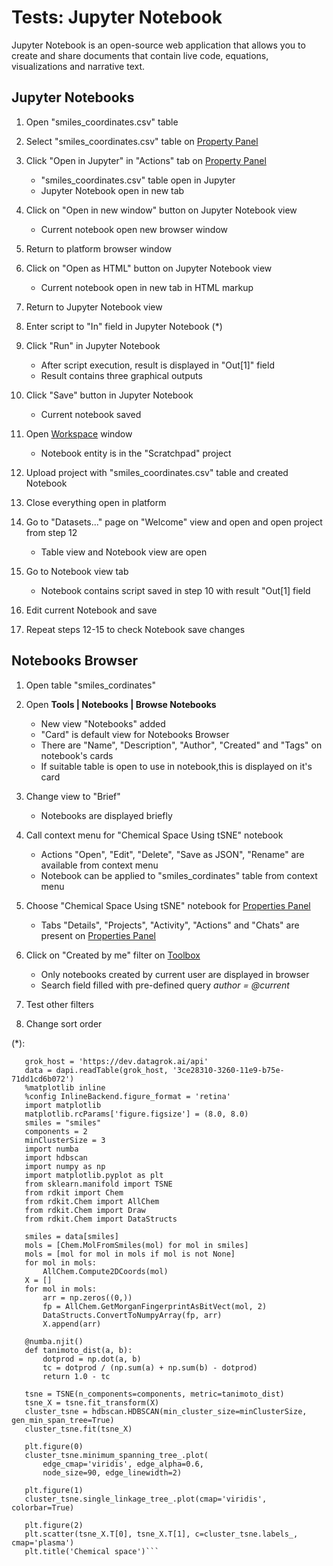 <!-- TITLE: Tests: Jupyter Notebook -->
<!-- SUBTITLE: -->

# Tests: Jupyter Notebook

Jupyter Notebook is an open-source web application that allows you to create and 
share documents that contain live code, equations, visualizations and narrative text.

## Jupyter Notebooks

1. Open "smiles_coordinates.csv" table

1. Select "smiles_coordinates.csv" table on [Property Panel](../overview/property-panel.md)

1. Click "Open in Jupyter" in "Actions" tab on [Property Panel](../overview/property-panel.md)
   * "smiles_coordinates.csv" table open in Jupyter
   * Jupyter Notebook open in new tab
   
1. Click on "Open in new window" button on Jupyter Notebook view
   * Current notebook open new browser window
   
1. Return to platform browser window

1. Click on "Open as HTML" button on Jupyter Notebook view
   * Current notebook open in new tab in HTML markup
   
1. Return to Jupyter Notebook view

1. Enter script to "In" field in Jupyter Notebook (*)

1. Click "Run" in Jupyter Notebook
   * After script execution, result is displayed in "Out\[1\]" field
   * Result contains three graphical outputs

1. Click "Save" button in Jupyter Notebook
   * Current notebook saved

1. Open [Workspace](../overview/workspace.md) window 
   * Notebook entity is in the "Scratchpad" project

1. Upload project with "smiles_coordinates.csv" table and created Notebook

1. Close everything open in platform

1. Go to "Datasets..." page on "Welcome" view and open and open project from step 12
   * Table view and Notebook view are open

1. Go to Notebook view tab 
   * Notebook contains script saved in step 10 with result "Out\[1\] field

1. Edit current Notebook and save

1. Repeat steps 12-15 to check Notebook save changes

## Notebooks Browser

1. Open table "smiles_cordinates"   

1. Open **Tools | Notebooks | Browse Notebooks**
   * New view "Notebooks" added
   * "Card" is default view for Notebooks Browser
   * There are "Name", "Description", "Author", "Created" and "Tags" on notebook's cards
   * If suitable table is open to use in notebook,this is displayed on it's card

1. Change view to "Brief"
   * Notebooks are displayed briefly

1. Call context menu for "Chemical Space Using tSNE" notebook
   * Actions "Open", "Edit", "Delete", "Save as JSON", "Rename" are available from context menu
   * Notebook can be applied to "smiles_cordinates" table from context menu
   
1. Choose "Chemical Space Using tSNE" notebook for [Properties Panel](../overview/property-panel.md)
   * Tabs "Details", "Projects", "Activity", "Actions" and "Chats" are present on [Properties Panel](../overview/property-panel.md)

1. Click on "Created by me" filter on [Toolbox](../overview/toolbox.md) 
   * Only notebooks created by current user are displayed in browser
   * Search field filled with pre-defined query *author = @current*
   
1. Test other filters

1. Change sort order

(*):
```import datagrok.api as dapi
   grok_host = 'https://dev.datagrok.ai/api'
   data = dapi.readTable(grok_host, '3ce28310-3260-11e9-b75e-71dd1cd6b072')
   %matplotlib inline
   %config InlineBackend.figure_format = 'retina'
   import matplotlib
   matplotlib.rcParams['figure.figsize'] = (8.0, 8.0)
   smiles = "smiles"
   components = 2
   minClusterSize = 3
   import numba
   import hdbscan
   import numpy as np
   import matplotlib.pyplot as plt
   from sklearn.manifold import TSNE
   from rdkit import Chem
   from rdkit.Chem import AllChem
   from rdkit.Chem import Draw
   from rdkit.Chem import DataStructs
   
   smiles = data[smiles]
   mols = [Chem.MolFromSmiles(mol) for mol in smiles]
   mols = [mol for mol in mols if mol is not None]
   for mol in mols:
       AllChem.Compute2DCoords(mol)
   X = []
   for mol in mols:
       arr = np.zeros((0,))
       fp = AllChem.GetMorganFingerprintAsBitVect(mol, 2)
       DataStructs.ConvertToNumpyArray(fp, arr)
       X.append(arr)
   
   @numba.njit()
   def tanimoto_dist(a, b):
       dotprod = np.dot(a, b)
       tc = dotprod / (np.sum(a) + np.sum(b) - dotprod)
       return 1.0 - tc
   
   tsne = TSNE(n_components=components, metric=tanimoto_dist)
   tsne_X = tsne.fit_transform(X)
   cluster_tsne = hdbscan.HDBSCAN(min_cluster_size=minClusterSize, gen_min_span_tree=True)
   cluster_tsne.fit(tsne_X)
   
   plt.figure(0)
   cluster_tsne.minimum_spanning_tree_.plot(
       edge_cmap='viridis', edge_alpha=0.6,
       node_size=90, edge_linewidth=2)
   
   plt.figure(1)
   cluster_tsne.single_linkage_tree_.plot(cmap='viridis', colorbar=True)
   
   plt.figure(2)
   plt.scatter(tsne_X.T[0], tsne_X.T[1], c=cluster_tsne.labels_, cmap='plasma')
   plt.title('Chemical space')```
